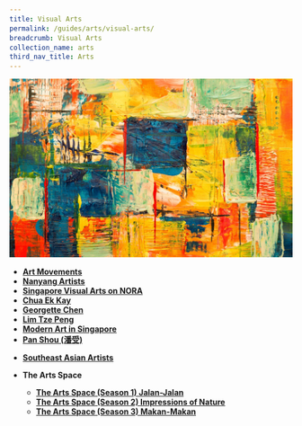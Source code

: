```yaml
---
title: Visual Arts
permalink: /guides/arts/visual-arts/
breadcrumb: Visual Arts
collection_name: arts
third_nav_title: Arts
---
```

<img src="/images/category/visual-arts.jpg" alt="visual arts banner" style="width:800px;" />

- [**Art Movements**](/guides/arts/visual-arts/art-movements)
- [**Nanyang Artists**](/guides/arts/visual-arts/nanyangartists)
- [**Singapore Visual Arts on NORA**](/guides/arts/visual-arts/singapore-visual-arts-on-nora)
- [**Chua Ek Kay**](/guides/singapore/people/chua-ek-kay)
- [**Georgette Chen**](/guides/singapore/people/georgette-chen)
- [**Lim Tze Peng**](/guides/singapore/people/lim-tze-peng)
- [**Modern Art in Singapore**](/guides/arts/visual-arts/modern-art-in-singapore)
- [**Pan Shou (潘受)**](/guides/singapore/people/Pan-Shou/)
<!--- [**Virtual Arts and Culture**](/guides/arts/visual-arts/virtual-arts)-->
- [**Southeast Asian Artists**](/guides/arts/visual-arts/sea-artists)

- **The Arts Space**
  - [**The Arts Space (Season 1) Jalan-Jalan**](/guides/arts/visual-arts/the-arts-space-season1-jalan-jalan)
  - [**The Arts Space (Season 2) Impressions of Nature**](/guides/arts/visual-arts/the-arts-space-season2-impressions-of-nature)
  - [**The Arts Space (Season 3) Makan-Makan**](/guides/arts/visual-arts/the-arts-space-season3-makan-makan)